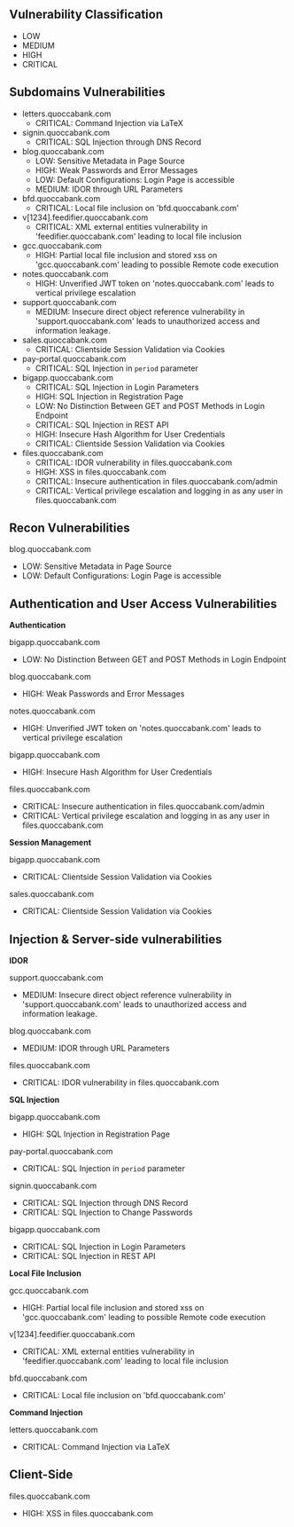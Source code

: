 ## Vulnerability Classification

- LOW
- MEDIUM
- HIGH
- CRITICAL

## Subdomains Vulnerabilities

- letters.quoccabank.com
  - CRITICAL: Command Injection via LaTeX
- signin.quoccabank.com
  - CRITICAL: SQL Injection through DNS Record
- blog.quoccabank.com
  - LOW: Sensitive Metadata in Page Source
  - HIGH: Weak Passwords and Error Messages
  - LOW: Default Configurations: Login Page is accessible
  - MEDIUM: IDOR through URL Parameters
- bfd.quoccabank.com
  - CRITICAL: Local file inclusion on 'bfd.quoccabank.com'
- v[1234].feedifier.quoccabank.com
  - CRITICAL: XML external entities vulnerability in 'feedifier.quoccabank.com' leading to local file inclusion
- gcc.quoccabank.com
  - HIGH: Partial local file inclusion and stored xss on 'gcc.quoccabank.com' leading to possible Remote code execution
- notes.quoccabank.com
  - HIGH: Unverified JWT token on 'notes.quoccabank.com' leads to vertical privilege escalation
- support.quoccabank.com
  - MEDIUM: Insecure direct object reference vulnerability in 'support.quoccabank.com' leads to unauthorized access and information leakage.
- sales.quoccabank.com
  - CRITICAL: Clientside Session Validation via Cookies
- pay-portal.quoccabank.com
  - CRITICAL: SQL Injection in `period` parameter
- bigapp.quoccabank.com
  - CRITICAL: SQL Injection in Login Parameters
  - HIGH: SQL Injection in Registration Page
  - LOW: No Distinction Between GET and POST Methods in Login Endpoint
  - CRITICAL: SQL Injection in REST API
  - HIGH: Insecure Hash Algorithm for User Credentials
  - CRITICAL: Clientside Session Validation via Cookies
- files.quoccabank.com
  - CRITICAL: IDOR vulnerability in files.quoccabank.com
  - HIGH: XSS in files.quoccabank.com
  - CRITICAL: Insecure authentication in files.quoccabank.com/admin
  - CRITICAL: Vertical privilege escalation and logging in as any user in files.quoccabank.com

## Recon Vulnerabilities

blog.quoccabank.com

- LOW: Sensitive Metadata in Page Source
- LOW: Default Configurations: Login Page is accessible

## Authentication and User Access Vulnerabilities

**Authentication**

bigapp.quoccabank.com

- LOW: No Distinction Between GET and POST Methods in Login Endpoint

blog.quoccabank.com

- HIGH: Weak Passwords and Error Messages

notes.quoccabank.com

- HIGH: Unverified JWT token on 'notes.quoccabank.com' leads to vertical privilege escalation

bigapp.quoccabank.com

- HIGH: Insecure Hash Algorithm for User Credentials

files.quoccabank.com

- CRITICAL: Insecure authentication in files.quoccabank.com/admin
- CRITICAL: Vertical privilege escalation and logging in as any user in files.quoccabank.com

**Session Management**

bigapp.quoccabank.com

- CRITICAL: Clientside Session Validation via Cookies

sales.quoccabank.com

- CRITICAL: Clientside Session Validation via Cookies

## Injection & Server-side vulnerabilities

**IDOR**

support.quoccabank.com

- MEDIUM: Insecure direct object reference vulnerability in 'support.quoccabank.com' leads to unauthorized access and information leakage.

blog.quoccabank.com

- MEDIUM: IDOR through URL Parameters

files.quoccabank.com

- CRITICAL: IDOR vulnerability in files.quoccabank.com

**SQL Injection**

bigapp.quoccabank.com

- HIGH: SQL Injection in Registration Page

pay-portal.quoccabank.com

- CRITICAL: SQL Injection in `period` parameter

signin.quoccabank.com

- CRITICAL: SQL Injection through DNS Record
- CRITICAL: SQL Injection to Change Passwords

bigapp.quoccabank.com

- CRITICAL: SQL Injection in Login Parameters
- CRITICAL: SQL Injection in REST API

**Local File Inclusion**

gcc.quoccabank.com

- HIGH: Partial local file inclusion and stored xss on 'gcc.quoccabank.com' leading to possible Remote code execution

v[1234].feedifier.quoccabank.com

- CRITICAL: XML external entities vulnerability in 'feedifier.quoccabank.com' leading to local file inclusion

bfd.quoccabank.com

- CRITICAL: Local file inclusion on 'bfd.quoccabank.com'

**Command Injection**

letters.quoccabank.com

- CRITICAL: Command Injection via LaTeX

## Client-Side

files.quoccabank.com

- HIGH: XSS in files.quoccabank.com

